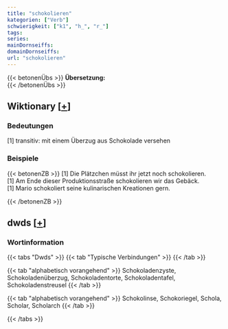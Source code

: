 ```yaml
---
title: "schokolieren"
kategorien: ["Verb"]
schwierigkeit: ["k1", "h_", "r_"]
tags:
series:
mainDornseiffs:
domainDornseiffs:
url: "schokolieren"
---
```


{{< betonenÜbs >}}
**Übersetzung:**  
{{< /betonenÜbs >}}

## Wiktionary [[+](https://de.wiktionary.org/wiki/schokolieren)]

### Bedeutungen
[1] transitiv: mit einem Überzug aus Schokolade versehen  

### Beispiele
{{< betonenZB >}}
[1] Die Plätzchen müsst ihr jetzt noch schokolieren.  
[1] Am Ende dieser Produktionsstraße schokolieren wir das Gebäck.  
[1] Mario schokoliert seine kulinarischen Kreationen gern.  

{{< /betonenZB >}}


## dwds [[+](https://www.dwds.de/wb/schokolieren)]

### Wortinformation
{{< tabs "Dwds" >}}
{{< tab "Typische Verbindungen" >}}
{{< /tab >}}

{{< tab "alphabetisch vorangehend" >}}
Schokoladenzyste, Schokoladenüberzug, Schokoladentorte, Schokoladentafel, Schokoladenstreusel
{{< /tab >}}

{{< tab "alphabetisch vorangehend" >}}
Schokolinse, Schokoriegel, Schola, Scholar, Scholarch
{{< /tab >}}

{{< /tabs >}}

